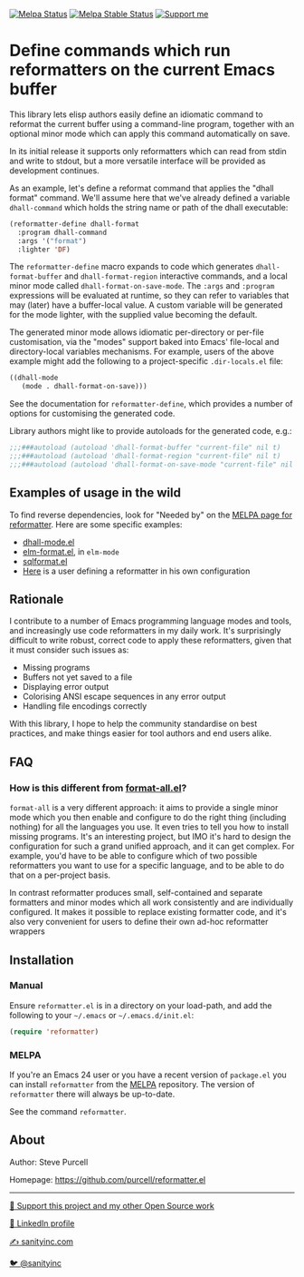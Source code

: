 [![Melpa Status](http://melpa.org/packages/reformatter-badge.svg)](http://melpa.org/#/reformatter)
[![Melpa Stable Status](http://stable.melpa.org/packages/reformatter-badge.svg)](http://stable.melpa.org/#/reformatter)
<a href="https://www.patreon.com/sanityinc"><img alt="Support me" src="https://img.shields.io/badge/Support%20Me-%F0%9F%92%97-ff69b4.svg"></a>

# Define commands which run reformatters on the current Emacs buffer

This library lets elisp authors easily define an idiomatic command to
reformat the current buffer using a command-line program, together
with an optional minor mode which can apply this command automatically
on save.

In its initial release it supports only reformatters which can read
from stdin and write to stdout, but a more versatile interface will
be provided as development continues.

As an example, let's define a reformat command that applies the "dhall
format" command.  We'll assume here that we've already defined a
variable `dhall-command` which holds the string name or path of the
dhall executable:

```el
(reformatter-define dhall-format
  :program dhall-command
  :args '("format")
  :lighter 'DF)
```

The `reformatter-define` macro expands to code which generates
`dhall-format-buffer` and `dhall-format-region` interactive commands,
and a local minor mode called `dhall-format-on-save-mode`. The `:args`
and `:program` expressions will be evaluated at runtime, so they can
refer to variables that may (later) have a buffer-local value. A
custom variable will be generated for the mode lighter, with the
supplied value becoming the default.

The generated minor mode allows idiomatic per-directory or per-file
customisation, via the "modes" support baked into Emacs' file-local
and directory-local variables mechanisms.  For example, users of the
above example might add the following to a project-specific
`.dir-locals.el` file:

```el
((dhall-mode
   (mode . dhall-format-on-save)))
```

See the documentation for `reformatter-define`, which provides a
number of options for customising the generated code.

Library authors might like to provide autoloads for the generated
code, e.g.:

```el
;;;###autoload (autoload 'dhall-format-buffer "current-file" nil t)
;;;###autoload (autoload 'dhall-format-region "current-file" nil t)
;;;###autoload (autoload 'dhall-format-on-save-mode "current-file" nil t)
```

## Examples of usage in the wild

To find reverse dependencies, look for "Needed by" on the [MELPA page
for reformatter](https://melpa.org/#/reformatter). Here are some
specific examples:

* [dhall-mode.el](https://github.com/psibi/dhall-mode/blob/master/dhall-mode.el)
* [elm-format.el](https://github.com/jcollard/elm-mode/blob/master/elm-format.el), in `elm-mode`
* [sqlformat.el](https://github.com/purcell/sqlformat/blob/master/sqlformat.el)
* [Here](https://github.com/manuel-uberti/.emacs.d/commit/464ef5744dc22eb6cdea73e524cd615872ad24c4) is a user defining a reformatter in his own configuration

## Rationale

I contribute to a number of Emacs programming language modes and
tools, and increasingly use code reformatters in my daily work.  It's
surprisingly difficult to write robust, correct code to apply these
reformatters, given that it must consider such issues as:

* Missing programs
* Buffers not yet saved to a file
* Displaying error output
* Colorising ANSI escape sequences in any error output
* Handling file encodings correctly

With this library, I hope to help the community standardise on best
practices, and make things easier for tool authors and end users
alike.

## FAQ

### How is this different from [format-all.el](https://github.com/lassik/emacs-format-all-the-code)?

`format-all` is a very different approach: it aims to provide a single
minor mode which you then enable and configure to do the right thing
(including nothing) for all the languages you use. It even tries to
tell you how to install missing programs. It's an interesting project,
but IMO it's hard to design the configuration for such a grand unified
approach, and it can get complex. For example, you'd have to be able
to configure which of two possible reformatters you want to use for a
specific language, and to be able to do that on a per-project basis.

In contrast reformatter produces small, self-contained and separate
formatters and minor modes which all work consistently and are
individually configured. It makes it possible to replace existing
formatter code, and it's also very convenient for users to define
their own ad-hoc reformatter wrappers

## Installation

### Manual

Ensure `reformatter.el` is in a directory on your load-path, and add
the following to your `~/.emacs` or `~/.emacs.d/init.el`:

``` lisp
(require 'reformatter)
```

### MELPA

If you're an Emacs 24 user or you have a recent version of
`package.el` you can install `reformatter` from the
[MELPA](http://melpa.org) repository. The version of
`reformatter` there will always be up-to-date.

See the command `reformatter`.

## About

Author: Steve Purcell <steve at sanityinc dot com>

Homepage: https://github.com/purcell/reformatter.el

<hr>

[💝 Support this project and my other Open Source work](https://www.patreon.com/sanityinc)

[💼 LinkedIn profile](https://uk.linkedin.com/in/stevepurcell)

[✍ sanityinc.com](https://www.sanityinc.com/)

[🐦 @sanityinc](https://twitter.com/sanityinc)
